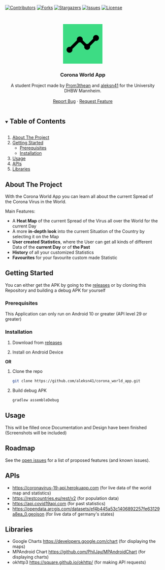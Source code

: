 [![Contributors][contributors-shield]][contributors-url]
[![Forks][forks-shield]][forks-url]
[![Stargazers][stars-shield]][stars-url]
[![Issues][issues-shield]][issues-url]
[![License][license-shield]][license-url]



<!-- PROJECT LOGO -->
<br />
<p align="center">
  <a href="https://github.com/aleksn41/corona_world_app">
    <img src="https://raw.githubusercontent.com/aleksn41/corona_world_app/master/app/src/main/ic_launcher-playstore.png" alt="Logo" width="128" height="128">
  </a>

  <h3 align="center">Corona World App</h3>

  <p align="center">
    A student Project made by <a href="https://github.com/Prom3thean"> Prom3thean</a> and <a href="https://github.com/aleksn41">aleksn41</a> for the University DHBW Mannheim.
    <!--
    <br />
    <a href="https://github.com/github_username/repo_name"><strong>Explore the docs »</strong></a>
      -->
    <br />
    <br />
    <a href="https://github.com/aleksn41/corona_world_app/issues">Report Bug</a>
    ·
    <a href="https://github.com/aleksn41/corona_world_app/issues">Request Feature</a>
  </p>
</p>



<!-- TABLE OF CONTENTS -->
<details open="open">
  <summary><h2 style="display: inline-block">Table of Contents</h2></summary>
  <ol>
    <li>
      <a href="#about-the-project">About The Project</a>
    </li>
    <li>
      <a href="#getting-started">Getting Started</a>
      <ul>
        <li><a href="#prerequisites">Prerequisites</a></li>
        <li><a href="#installation">Installation</a></li>
      </ul>
    </li>
    <li><a href="#usage">Usage</a></li>
    <!--
    <li><a href="#license">License</a></li>
    <li><a href="#contact">Contact</a></li>
    -->
    <li><a href="#APIs">APIs</a></li>
    <li><a href="#Libraries">Libraries</a></li>
  </ol>
</details>



<!-- Screenshoots can be added later -->
## About The Project

With the Corona World App you can learn all about the current Spread of the Corona Virus in the World.

Main Features:

- A **Heat Map** of the current Spread of the Virus all over the World for the current Day
- A more **in-depth look** into the current Situation of the Country by selecting it on the Map
- **User created Statistics**, where the User can get all kinds of different Data of the **current Day** or of **the Past**
- **History** of all your customized Statistics
- **Favourites** for your favourite custom made Statistic


<!-- GETTING STARTED -->
## Getting Started

You can either get the APK by going to the [releases](https://github.com/aleksn41/corona_world_app/releases) or by cloning this Repository and building a debug APK for yourself

### Prerequisites

This Application can only run on Android 10 or greater (API level 29 or greater)

### Installation

1. Download from [releases](https://github.com/aleksn41/corona_world_app/releases)

2. Install on Android Device


**OR**

1. Clone the repo
   ```sh
   git clone https://github.com/aleksn41/corona_world_app.git
   ```
2. Build debug APK
   ```sh
   gradlew assembleDebug
   ```


## Usage

This will be filled once Documentation and Design have been finished (Screenshots will be included)


## Roadmap

See the [open issues](https://github.com/aleksn41/corona_world_app/issues) for a list of proposed features (and known issues).


<!-- LICENSE
## License

Distributed under the  License. See `LICENSE` for more information.


 -->
<!-- CONTACT
## Contact

Your Name - [@twitter_handle](https://twitter.com/twitter_handle) - email

Project Link: [https://github.com/github_username/repo_name](https://github.com/github_username/repo_name)

-->

## APIs
- https://coronavirus-19-api.herokuapp.com (for live data of the world map and statistics)
- https://restcountries.eu/rest/v2 (for population data)
- https://api.covid19api.com (for past statistics)
- https://opendata.arcgis.com/datasets/ef4b445a53c1406892257fe63129a8ea_0.geojson (for live data of germany's states)

## Libraries
- Google Charts https://developers.google.com/chart (for displaying the maps)
- MPAndroid Chart https://github.com/PhilJay/MPAndroidChart (for displaying charts)
- okhttp3 https://square.github.io/okhttp/ (for making API requests)


<!-- MARKDOWN LINKS & IMAGES -->
<!-- https://www.markdownguide.org/basic-syntax/#reference-style-links -->
[contributors-shield]: https://img.shields.io/github/contributors/aleksn41/corona_world_app.svg?style=for-the-badge
[contributors-url]: https://github.com/aleksn41/corona_world_app/graphs/contributors
[forks-shield]: https://img.shields.io/github/forks/aleksn41/corona_world_app.svg?style=for-the-badge
[forks-url]: https://github.com/aleksn41/corona_world_app/network/members
[stars-shield]: https://img.shields.io/github/stars/aleksn41/corona_world_app.svg?style=for-the-badge
[stars-url]: https://github.com/aleksn41/corona_world_app/stargazers
[issues-shield]: https://img.shields.io/github/issues/aleksn41/corona_world_app.svg?style=for-the-badge
[issues-url]: https://github.com/aleksn41/corona_world_app/issues
[license-shield]: https://img.shields.io/github/license/aleksn41/corona_world_app.svg?style=for-the-badge
[license-url]: https://github.com/aleksn41/corona_world_app/blob/master/LICENSE.txt
